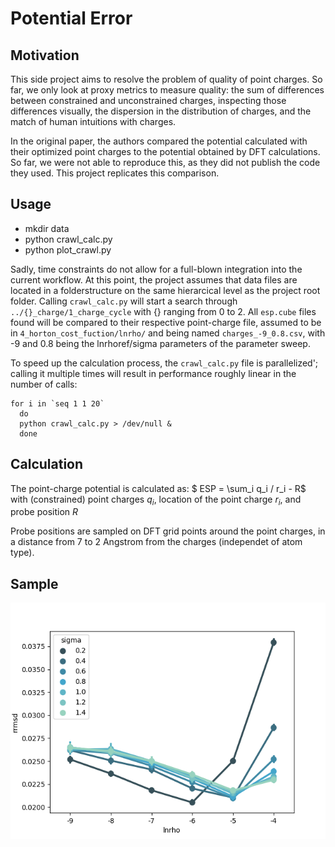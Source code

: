 # Potential Error
## Motivation
This side project aims to resolve the problem of quality of point charges.
So far, we only look at proxy metrics to measure quality: the sum of differences between constrained and unconstrained charges, inspecting those differences visually, the dispersion in the distribution of charges, and the match of human intuitions with charges.

In the original paper, the authors compared the potential calculated with their optimized point charges to the potential obtained by DFT calculations. So far, we were not able to reproduce this, as they did not publish the code they used. This project replicates this comparison.

## Usage
* mkdir data
* python crawl_calc.py
* python plot_crawl.py

Sadly, time constraints do not allow for a full-blown integration into the current workflow. At this point, the project assumes that data files are located in a folderstructure on the same hierarcical level as the project root folder.
Calling `crawl_calc.py` will start a search through `../{}_charge/1_charge_cycle` with {} ranging from 0 to 2.
All `esp.cube` files found will be compared to their respective point-charge file, assumed to be in `4_horton_cost_fuction/lnrho/` and being named `charges_-9_0.8.csv`, with -9 and 0.8 being the lnrhoref/sigma parameters of the parameter sweep.

To speed up the calculation process, the `crawl_calc.py` file is parallelized'; calling it multiple times will result in performance roughly linear in the number of calls:
```
for i in `seq 1 1 20`
  do
  python crawl_calc.py > /dev/null &
  done
```
## Calculation
The point-charge potential is calculated as:
$ ESP = \sum_i q_i / r_i - R$ 
with (constrained) point charges $q_i$, location of the point charge $r_i$, and probe position $R$

Probe positions are sampled on DFT grid points around the point charges, in a distance from 7 to 2 Angstrom from the charges (independet of atom type).

## Sample
![Plot with Boxes and Points](0_lnrho_vs_rrmsd.png?raw=true)
